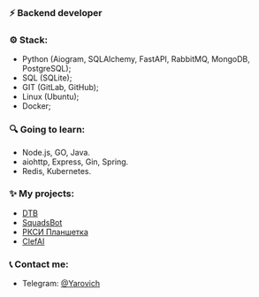 ### ⚡ Backend developer
### ⚙ Stack:
- Python (Aiogram, SQLAlchemy, FastAPI, RabbitMQ, MongoDB, PostgreSQL);
- SQL (SQLite);
- GIT (GitLab, GitHub);
- Linux (Ubuntu);
- Docker;

### 🔍 Going to learn:
  - Node.js, GO, Java.
  - aiohttp, Express, Gin, Spring.
  - Redis, Kubernetes.

### ✨ My projects:
- [DTB](https://discord.gg/ZWfHS8P7GU)
- [SquadsBot](https://squadsbot.ru/)
- [РКСИ Планшетка](https://t.me/RKSIplanshetkabot)
- [ClefAI](https://clef-ai.ru/)

### 📞 Contact me:
- Telegram: [@Yarovich](https://t.me/Yarovich)
